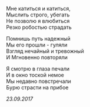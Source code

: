 Мне катиться и катиться,   
Мыслить строго, убегать  
Не позволю я влюбиться   
Резко робостью страдать  

Помнишь путь надежный  
Мы его прошли - гуляли  
Взгляд нечайный и тревожный  
И Мгновенно повторяли  

Я смотрю в глаза печали  
И в окно тоской немое  
Мы недавно повстречали  
Бурю страсти на прибое  

*23.09.2017*